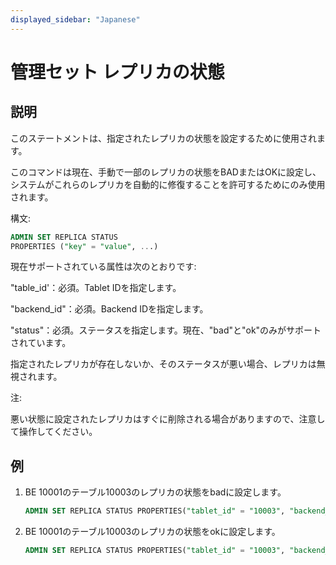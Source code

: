 ```yaml
---
displayed_sidebar: "Japanese"
---
```


# 管理セット レプリカの状態

## 説明

このステートメントは、指定されたレプリカの状態を設定するために使用されます。

このコマンドは現在、手動で一部のレプリカの状態をBADまたはOKに設定し、システムがこれらのレプリカを自動的に修復することを許可するためにのみ使用されます。

構文:

```sql
ADMIN SET REPLICA STATUS
PROPERTIES ("key" = "value", ...)
```

現在サポートされている属性は次のとおりです:

"table_id'：必須。Tablet IDを指定します。

"backend_id"：必須。Backend IDを指定します。

"status"：必須。ステータスを指定します。現在、"bad"と"ok"のみがサポートされています。

指定されたレプリカが存在しないか、そのステータスが悪い場合、レプリカは無視されます。

注:

悪い状態に設定されたレプリカはすぐに削除される場合がありますので、注意して操作してください。

## 例

1. BE 10001のテーブル10003のレプリカの状態をbadに設定します。

    ```sql
    ADMIN SET REPLICA STATUS PROPERTIES("tablet_id" = "10003", "backend_id" = "10001", "status" = "bad");
    ```

2. BE 10001のテーブル10003のレプリカの状態をokに設定します。

    ```sql
    ADMIN SET REPLICA STATUS PROPERTIES("tablet_id" = "10003", "backend_id" = "10001", "status" = "ok");
    ```